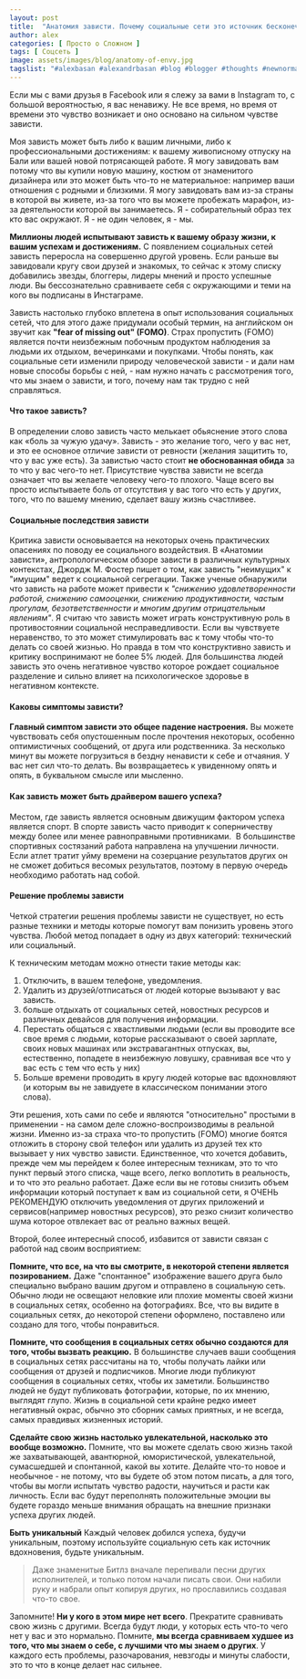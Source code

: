 ```yaml
---
layout: post
title:  "Анатомия зависти. Почему социальные сети это источник бесконечной зависти?"
author: alex
categories: [ Просто о Сложном ]
tags: [ Соцсеть ]
image: assets/images/blog/anatomy-of-envy.jpg
tagslist: "#alexbasan #alexandrbasan #blog #blogger #thoughts #newnormal #lifeisgood #freedom #алексбасан #александрбасан #блог #блоггер #социальнаясеть #соцсетьзависимость #зависимость #личныйопыт #простоосложном"
---
```


Если мы с вами друзья в Faсebook или я слежу за вами в Instagram то, с большой вероятностью, я вас ненавижу. Не все время, но время от времени это чувство возникает и оно основано на сильном чувстве зависти.

Моя зависть может быть либо к вашим личными, либо к профессиональными достижениям: к вашему живописному отпуску на Бали или вашей новой потрясающей работе. Я могу завидовать вам потому что вы купили новую машину, костюм от знаменитого дизайнера или это может быть что-то не материальное: например ваши отношения с родными и близкими. Я могу завидовать вам из-за страны в которой вы живете, из-за того что вы можете пробежать марафон, из-за деятельности которой вы занимаетесь. Я - собирательный образ тех кто вас окружают. Я - не один человек, я - мы.

**Миллионы людей испытывают зависть к вашему образу жизни, к вашим успехам и достижениям.** С появлением социальных сетей зависть переросла на совершенно другой уровень. Если раньше вы завидовали кругу свои друзей и знакомых, то сейчас к этому списку добавились звезды, блоггеры, лидеры мнений и просто успешные люди. Вы бессознательно сравниваете себя с окружающими и теми на кого вы подписаны в Инстаграме.

Зависть настолько глубоко вплетена в опыт использования социальных сетей, что для этого даже придумали особый термин, на английском он звучит как **"fear of missing out" (FOMO)**. Cтрах пропустить (FOMO) является почти неизбежным побочным продуктом наблюдения за людьми их отдыхом, вечеринками и покупками. Чтобы понять, как социальные сети изменили природу человеческой зависти - и дали нам новые способы борьбы с ней, - нам нужно начать с рассмотрения того, что мы знаем о зависти, и того, почему нам так трудно с ней справляться.

#### Что такое зависть?

В определении слово зависть часто мелькает обьяснение этого слова как «боль за чужую удачу». Зависть - это желание того, чего у вас нет, и это ее основное отличие зависти от ревности (желания защитить то, что у вас уже есть). За завистью часто стоит **не обоснованная обида** за то что у вас чего-то нет. Присутствие чувства зависти не всегда означает что вы желаете человеку чего-то плохого. Чаще всего вы просто испытываете боль от отсутствия у вас того что есть у других, того, что по вашему мнению, сделает вашу жизнь счастливее.

#### Социальные последствия зависти

Критика зависти основывается на некоторых очень практических опасениях по поводу ее социального воздействия. В «Анатомии зависти», антропологическом обзоре зависти в различных культурных контекстах, Джордж М. Фостер пишет о том, как зависть "неимущих" к "имущим" ведет к социальной сегрегации. Также ученые обнаружили что зависть на работе может привести к *"снижению удовлетворенности работой, снижению самооценки, снижению продуктивности, частым прогулам, безответственности и многим другим отрицательным явлениям"*. Я считаю что зависть может играть конструктивную роль в противостоянии социальной несправедливости. Если вы чувствуете неравенство, то это может стимулировать вас к тому чтобы что-то делать со своей жизнью. Но правда в том что конструктивно зависть и критику воспринимают не более 5% людей. Для большинства людей зависть это очень негативное чувство которое рождает социальное разделение и сильно влияет на психологическое здоровье в негативном контексте.

#### Каковы симптомы зависти?

**Главный симптом зависти это общее падение настроения.** Вы можете чувствовать себя опустошенным после прочтения некоторых, особенно оптимистичных сообщений, от друга или родственника. За несколько минут вы можете погрузиться в бездну ненависти к себе и отчаяния. У вас нет сил что-то делать. Вы возвращаетесь к увиденному опять и опять, в буквальном смысле или мысленно.

#### Как зависть может быть драйвером вашего успеха?

Местом, где зависть является основным движущим фактором успеха является спорт. В спорте зависть часто приводит к соперничеству между более или менее равноправными противниками.  В большинстве спортивных состязаний работа направлена на улучшении личности. Если атлет тратит уйму времени на созерцание результатов других он не сможет добиться весомых результатов, поэтому в первую очередь необходимо работать над собой.

#### Решение проблемы зависти

Четкой стратегии решения проблемы зависти не существует, но есть разные техники и методы которые помогут вам понизить уровень этого чувства. Любой метод попадает в одну из двух категорий: технический или социальный.

К техническим методам можно отнести такие методы как:

1. Отключить, в вашем телефоне, уведомления.
2. Удалить из друзей/отписаться от людей которые вызывают у вас зависть.
3. больше отдыхать от социальных сетей, новостных ресурсов и различных девайсов для получения информации.
4. Перестать общаться с хвастливыми людьми (если вы проводите все свое время с людьми, которые рассказывают о своей зарплате, своих новых машинах или экстравагантных отпусках, вы, естественно, попадете в неизбежную ловушку, сравнивая все что у вас есть с тем что есть у них)
5. Больше времени проводить в кругу людей которые вас вдохновляют (и которым вы не завидуете в классическом понимании этого слова).

Эти решения, хоть сами по себе и являются "относительно" простыми в применении - на самом деле сложно-воспроизводимы в реальной жизни. Именно из-за страха что-то пропустить (FOMO) многие боятся отложить в сторону свой телефон или удалить из друзей тех кто вызывает у них чувство зависти. Единственное, что хочется добавить, прежде чем мы перейдем к более интересным техникам, это то что пункт первый этого списка, чаще всего, легко воплотить в реальность, и то что это реально работает. Даже если вы не готовы снизить объем информации который поступает к вам из социальной сети, я ОЧЕНЬ РЕКОМЕНДУЮ отключить уведомления от других приложений и сервисов(например новостных ресурсов), это резко снизит количество шума которое отвлекает вас от реально важных вещей.

Второй, более интересный способ, избавится от зависти связан с работой над своим восприятием:

**Помните, что все, на что вы смотрите, в некоторой степени является позированием.**
Даже "спонтанное" изображение вашего друга было специально выбрано вашим другом и отправлено в социальную сеть. Обычно люди не освещают неловкие или плохие моменты своей жизни в социальных сетях, особенно на фотографиях. Все, что вы видите в социальных сетях, до некоторой степени оформлено, поставлено или создано для того, чтобы понравиться.

**Помните, что сообщения в социальных сетях обычно создаются для того, чтобы вызвать реакцию.**
В большинстве случаев ваши сообщения в социальных сетях рассчитаны на то, чтобы получать лайки или сообщения от друзей и подписчиков. Многие люди публикуют сообщения в социальных сетях, чтобы их заметили. Большинство людей не будут публиковать фотографии, которые, по их мнению, выглядят глупо. Жизнь в социальной сети крайне редко имеет негативный окрас, обычно это сборник самых приятных, и не всегда, самых правдивых жизненных историй.

**Сделайте свою жизнь настолько увлекательной, насколько это вообще возможно.**
Помните, что вы можете сделать свою жизнь такой же захватывающей, авантюрной, юмористической, увлекательной, сумасшедшей и спонтанной, какой вы хотите. Делайте что-то новое и необычное - не потому, что вы будете об этом потом писать, а для того, чтобы вы могли испытать чувство радости, научиться и расти как личность. Если вас будут переполнять положительные эмоции вы будете гораздо меньше внимания обращать на внешние признаки успеха других людей.

**Быть уникальный**
Каждый человек добился успеха, будучи уникальным, поэтому используйте социальную сеть как источник вдохновения, будьте уникальным.

> Даже знаменитые Битлз вначале перепивали песни других исполнителей, и только потом начали писать свои. Они набили руку и набрали опыт копируя других, но прославились создавая что-то свое.

Запомните! **Ни у кого в этом мире нет всего**. Прекратите сравнивать свою жизнь с другими. Всегда будут люди, у которых есть что-то чего нет у вас и это нормально. Помните, **мы всегда сравниваем худшее из того, что мы знаем о себе, с лучшими что мы знаем о других**. У каждого есть проблемы, разочарования, невзгоды и минуты слабости, это то что в конце делает нас сильнее.